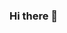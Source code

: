 ### Hi there 👋

<!--
**Sebsslpwthkybd/Sebsslpwthkybd** is a ✨ _special_ ✨ repository because its `README.md` (this file) appears on your GitHub profile.

- 🌱 I’m currently learning Computer science
- 📫 How to reach me: 2458363738@qq.com

